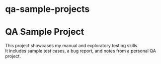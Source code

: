 # qa-sample-projects
# QA Sample Project

This project showcases my manual and exploratory testing skills.  
It includes sample test cases, a bug report, and notes from a personal QA project.

